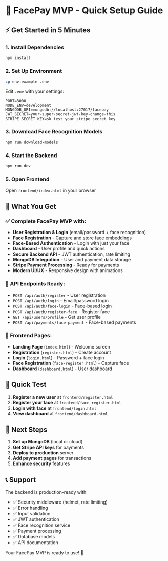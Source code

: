 # 🚀 FacePay MVP - Quick Setup Guide

## ⚡ Get Started in 5 Minutes

### 1. Install Dependencies
```bash
npm install
```

### 2. Set Up Environment
```bash
cp env.example .env
```

Edit `.env` with your settings:
```env
PORT=3000
NODE_ENV=development
MONGODB_URI=mongodb://localhost:27017/facepay
JWT_SECRET=your-super-secret-jwt-key-change-this
STRIPE_SECRET_KEY=sk_test_your_stripe_secret_key
```

### 3. Download Face Recognition Models
```bash
npm run download-models
```

### 4. Start the Backend
```bash
npm run dev
```

### 5. Open Frontend
Open `frontend/index.html` in your browser

## 🎯 What You Get

### ✅ Complete FacePay MVP with:
- **User Registration & Login** (email/password + face recognition)
- **Face Registration** - Capture and store face embeddings
- **Face-Based Authentication** - Login with just your face
- **Dashboard** - User profile and quick actions
- **Secure Backend API** - JWT authentication, rate limiting
- **MongoDB Integration** - User and payment data storage
- **Stripe Payment Processing** - Ready for payments
- **Modern UI/UX** - Responsive design with animations

### 🔗 API Endpoints Ready:
- `POST /api/auth/register` - User registration
- `POST /api/auth/login` - Email/password login
- `POST /api/auth/face-login` - Face-based login
- `POST /api/auth/register-face` - Register face
- `GET /api/users/profile` - Get user profile
- `POST /api/payments/face-payment` - Face-based payments

### 📱 Frontend Pages:
- **Landing Page** (`index.html`) - Welcome screen
- **Registration** (`register.html`) - Create account
- **Login** (`login.html`) - Password + face login
- **Face Registration** (`face-register.html`) - Capture face
- **Dashboard** (`dashboard.html`) - User dashboard

## 🚀 Quick Test

1. **Register a new user** at `frontend/register.html`
2. **Register your face** at `frontend/face-register.html`
3. **Login with face** at `frontend/login.html`
4. **View dashboard** at `frontend/dashboard.html`

## 🔧 Next Steps

1. **Set up MongoDB** (local or cloud)
2. **Get Stripe API keys** for payments
3. **Deploy to production** server
4. **Add payment pages** for transactions
5. **Enhance security** features

## 📞 Support

The backend is production-ready with:
- ✅ Security middleware (helmet, rate limiting)
- ✅ Error handling
- ✅ Input validation
- ✅ JWT authentication
- ✅ Face recognition service
- ✅ Payment processing
- ✅ Database models
- ✅ API documentation

Your FacePay MVP is ready to use! 🎉 